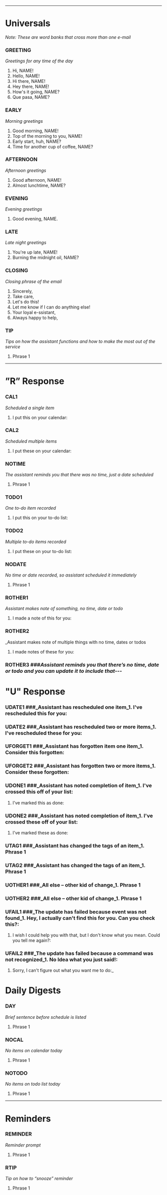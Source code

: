 


---

# Universals #
_Note: These are word banks that cross more than one e-mail_
### GREETING ###
_Greetings for any time of the day_
  1. Hi, NAME!
  1. Hello, NAME!
  1. Hi there, NAME!
  1. Hey there, NAME!
  1. How's it going, NAME?
  1. Que pasa, NAME?
### EARLY ###
_Morning greetings_
  1. Good morning, NAME!
  1. Top of the morning to you, NAME!
  1. Early start, huh, NAME?
  1. Time for another cup of coffee, NAME?
### AFTERNOON ###
_Afternoon greetings_
  1. Good afternoon, NAME!
  1. Almost lunchtime, NAME?
### EVENING ###
_Evening greetings_
  1. Good evening, NAME.
### LATE ###
_Late night greetings_
  1. You're up late, NAME!
  1. Burning the midnight oil, NAME?
### CLOSING ###
_Closing phrase of the email_
  1. Sincerely,
  1. Take care,
  1. Let's do this!
  1. Let me know if I can do anything else!
  1. Your loyal e-ssistant,
  1. Always happy to help,
### TIP ###
_Tips on how the assistant functions and how to make the most out of the service_
  1. Phrase 1

---

# ”R” Response #
### CAL1 ###
_Scheduled a single item_
  1. I put this on your calendar:
### CAL2 ###
_Scheduled multiple items_
  1. I put these on your calendar:
### NOTIME ###
_The assistant reminds you that there was no time, just a date scheduled_
  1. Phrase 1
### TODO1 ###
_One to-do item recorded_
  1. I put this on your to-do list:
### TODO2 ###
_Multiple to-do items recorded_
  1. I put these on your to-do list:
### NODATE ###
_No time or date recorded, so assistant scheduled it immediately_
  1. Phrase 1
### ROTHER1 ###
_Assistant makes note of something, no time, date or todo_
  1. I made a note of this for you:
### ROTHER2 ###
_Assistant makes note of multiple things with no time, dates or todos
  1. I made notes of these for you:
### ROTHER3 ###_Assistant reminds you that there’s no time, date or todo and you can update it to include that_---

# "U" Response #
### UDATE1 ###_Assistant has rescheduled one item_1. I've rescheduled this for you:
### UDATE2 ###_Assistant has rescheduled two or more items_1. I've rescheduled these for you:
### UFORGET1 ###_Assistant has forgotten item one item_1. Consider this forgotten:
### UFORGET2 ###_Assistant has forgotten two or more items_1. Consider these forgotten:
### UDONE1 ###_Assistant has noted completion of item_1. I've crossed this off of your list:
  1. I've marked this as done:
### UDONE2 ###_Assistant has noted completion of item_1. I've crossed these off of your list:
  1. I've marked these as done:
### UTAG1 ###_Assistant has changed the tags of an item_1. Phrase 1
### UTAG2 ###_Assistant has changed the tags of an item_1. Phrase 1
### UOTHER1 ###_All else – other kid of change_1. Phrase 1
### UOTHER2 ###_All else – other kid of change_1. Phrase 1
### UFAIL1 ###_The update has failed because event was not found_1. Hey, I actually can't find this for you. Can you check this?:
  1. I wish I could help you with that, but I don't know what you mean. Could you tell me again?:
### UFAIL2 ###_The update has failed because a command was not recognized_1. No Idea what you just said!:
  1. Sorry, I can't figure out what you want me to do:_

# Daily Digests #
### DAY ###
_Brief sentence before schedule is listed_
  1. Phrase 1
### NOCAL ###
_No items on calendar today_
  1. Phrase 1
### NOTODO ###
_No items on todo list today_
  1. Phrase 1

---

# Reminders #
### REMINDER ###
_Reminder prompt_
  1. Phrase 1
### RTIP ###
_Tip on how to “snooze” reminder_
  1. Phrase 1